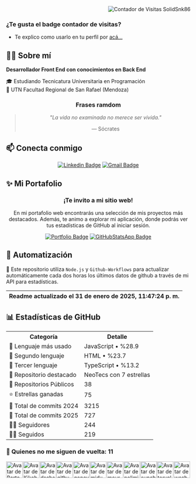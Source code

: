 <div align="right">
<img src="https://neotecs.vercel.app/api/badge-counter?user=solidsnk86&badge_gradient_2=FF46FF&badge_gradient_1=4868A9&counter_color=FF74A1" alt="Contador de Visitas SolidSnk86" />
</div>

### ¿Te gusta el badge contador de visitas?

- Te explico como usarlo en tu perfil por <a href="https://github.com/solidsnk86/solidsnk86/blob/master/BADGE-INSTRUCTIONS.md">acá...</a>

## 👨‍💻 Sobre mí

**Desarrollador Front End con conocimientos en Back End**

🎓 Estudiando Tecnicatura Universitaria en Programación  
🏫 UTN Facultad Regional de San Rafael (Mendoza)

<div align="center">

<h3>Frases ramdom</h3>

> *"La vida no examinada no merece ser vivida."*
>
> — Sócrates

</div>

## 📫 Conecta conmigo

<div align="center">

[![Linkedin Badge](https://img.shields.io/badge/-Gabriel-blue?style=for-the-badge&logo=Linkedin&logoColor=white&link=https://www.linkedin.com/in/gabriel-calcagni//)](https://www.linkedin.com/in/gabriel-calcagni//)
[![Gmail Badge](https://img.shields.io/badge/-calcagni.gabriel86@gmail.com-d14836?style=for-the-badge&logo=Gmail&logoColor=white&link=mailto:mailto:calcagni.gabriel86@gmail.com)](mailto:calcagni.gabriel86@gmail.com)

</div>

## ✨ Mi Portafolio

<div align="center">

### ¡Te invito a mi sitio web!

En mi portafolio web encontrarás una selección de mis proyectos más destacados. Además, te animo a explorar mi aplicación, donde podrás ver tus estadísticas de GitHub al iniciar sesión.

[![Portfolio Badge](https://img.shields.io/badge/-Portfolio-2A2A2A?style=for-the-badge&logo=vercel&logoColor=white&link=https://calcagni-gabriel.vercel.app)](https://calcagni-gabriel.vercel.app)
[![GitHubStatsApp Badge](https://img.shields.io/badge/-GitHub_Stats-753F98?style=for-the-badge&logo=vercel&logoColor=white&link=https://calcagni-gabriel.vercel.app/github-stats)](https://calcagni-gabriel.vercel.app/github-stats)

</div>

## 🤖 Automatización

🚀 Este repositorio utiliza `Node.js` y `Github-Workflows` para actualizar automáticamente cada dos horas los últimos datos de github a través de mi API para estadísticas.

|  <time>Readme actualizado el 31 de enero de 2025, 11:47:24 p. m.</time> |
| --------------------------------------------------------- |

## 📊 Estadísticas de GitHub

<table>
  <tr>
    <th>Categoría</th>
    <th>Detalle</th>
  </tr>
  <tr>
    <td>🥇 Lenguaje más usado</td>
    <td>JavaScript • %28.9</td>
  </tr>
  <tr>
    <td>🥈 Segundo lenguaje</td>
    <td>HTML • %23.7</td>
  </tr>
  <tr>
    <td>🥉 Tercer lenguaje</td>
    <td>TypeScript • %13.2</td>
  </tr>
  <tr>
    <td>🌟 Repositorio destacado</td>
    <td>NeoTecs con 7 estrellas</td>
  </tr>
  <tr>
    <td>📁 Repositorios Públicos</td>
    <td>38</td>
  </tr>
  <tr>
    <td>⭐ Estrellas ganadas</td>
    <td>75</td>
  </tr>
  <tr>
    <td>📝 Total de commits 2024</td>
    <td>3215</td>
  </tr>
  <tr>
    <td>📝 Total de commits 2025</td>
    <td>727</td>
  </tr>
  <tr>
    <td>🙇‍♂️ Seguidores</td>
    <td>244</td>
  </tr>
  <tr>
    <td>🙇‍♀️ Seguidos</td>
    <td>219</td>
  </tr>
</table>

### 👥 Quienes no me siguen de vuelta: 11

<div align="left" style="display: grid; grid-template-columns: repeat(auto-fill, minmax(45px, 1fr))">


  <a href="https://github.com/BartoszJarocki" title="BartoszJarocki">
    <img src="https://avatars.githubusercontent.com/u/1017620?v=4" width="45" height="45" alt="Avatar de BartoszJarocki" />
  </a>

  <a href="https://github.com/Kikobeats" title="Kikobeats">
    <img src="https://avatars.githubusercontent.com/u/2096101?v=4" width="45" height="45" alt="Avatar de Kikobeats" />
  </a>

  <a href="https://github.com/dscho" title="dscho">
    <img src="https://avatars.githubusercontent.com/u/127790?v=4" width="45" height="45" alt="Avatar de dscho" />
  </a>

  <a href="https://github.com/github" title="github">
    <img src="https://avatars.githubusercontent.com/u/9919?v=4" width="45" height="45" alt="Avatar de github" />
  </a>

  <a href="https://github.com/goncy" title="goncy">
    <img src="https://avatars.githubusercontent.com/u/6494462?v=4" width="45" height="45" alt="Avatar de goncy" />
  </a>

  <a href="https://github.com/midudev" title="midudev">
    <img src="https://avatars.githubusercontent.com/u/1561955?v=4" width="45" height="45" alt="Avatar de midudev" />
  </a>

  <a href="https://github.com/mouredev" title="mouredev">
    <img src="https://avatars.githubusercontent.com/u/17043402?v=4" width="45" height="45" alt="Avatar de mouredev" />
  </a>

  <a href="https://github.com/nolimits4web" title="nolimits4web">
    <img src="https://avatars.githubusercontent.com/u/999588?v=4" width="45" height="45" alt="Avatar de nolimits4web" />
  </a>

  <a href="https://github.com/supabase" title="supabase">
    <img src="https://avatars.githubusercontent.com/u/54469796?v=4" width="45" height="45" alt="Avatar de supabase" />
  </a>

  <a href="https://github.com/torvalds" title="torvalds">
    <img src="https://avatars.githubusercontent.com/u/1024025?v=4" width="45" height="45" alt="Avatar de torvalds" />
  </a>

  <a href="https://github.com/wesbos" title="wesbos">
    <img src="https://avatars.githubusercontent.com/u/176013?v=4" width="45" height="45" alt="Avatar de wesbos" />
  </a>


</div>
